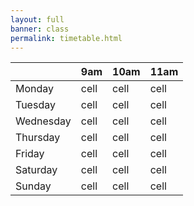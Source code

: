 ```yaml
---
layout: full
banner: class
permalink: timetable.html
---
```

|          | 9am   | 10am  | 11am |
| ------   | ----- | ----- | ---- |
| Monday   | cell  | cell  | cell |
| Tuesday  | cell  | cell  | cell |
| Wednesday| cell  | cell  | cell |
| Thursday | cell  | cell  | cell |
| Friday   | cell  | cell  | cell |
| Saturday | cell  | cell  | cell |
| Sunday   | cell  | cell  | cell |
